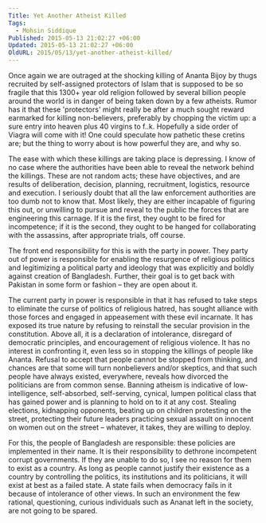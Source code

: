 ```yaml
---
Title: Yet Another Atheist Killed
Tags:
  - Mohsin Siddique
Published: 2015-05-13 21:02:27 +06:00
Updated: 2015-05-13 21:02:27 +06:00
OldURL: 2015/05/13/yet-another-atheist-killed/
---
```


Once again we are outraged at the shocking killing of Ananta Bijoy by thugs recruited by self-assigned protectors of Islam that is supposed to be so fragile that this 1300+ year old religion followed by several billion people around the world is in danger of being taken down by a few atheists. Rumor has it that these 'protectors' might really be after a much sought reward earmarked for killing non-believers, preferably by chopping the victim up: a sure entry into heaven plus 40 virgins to f..k. Hopefully a side order of Viagra will come with it! One could speculate how pathetic these cretins are; but the thing to worry about is how powerful they are, and why so.

The ease with which these killings are taking place is depressing. I know of no case where the authorities have been able to reveal the network behind the killings. These are not random acts; these have objectives, and are results of deliberation, decision, planning, recruitment, logistics, resource and execution. I seriously doubt that all the law enforcement authorities are too dumb not to know that. Most likely, they are either incapable of figuring this out, or unwilling to pursue and reveal to the public the forces that are engineering this carnage. If it is the first, they ought to be fired for incompetence; if it is the second, they ought to be hanged for collaborating with the assassins, after appropriate trials, off course. 

The front end responsibility for this is with the party in power. They party out of power is responsible for enabling the resurgence of religious politics and legitimizing a political party and ideology that was explicitly and boldly against creation of Bangladesh. Further, their goal is to get back with Pakistan in some form or fashion – they are open about it. 

The current party in power is responsible in that it has refused to take steps to eliminate the curse of politics of religious hatred, has sought alliance with those forces and engaged in appeasement with these evil incarnate. It has exposed its true nature by refusing to reinstall the secular provision in the constitution. Above all, it is a declaration of intolerance, disregard of democratic principles, and encouragement of religious violence. It has no interest in confronting it, even less so in stopping the killings of people like Ananta. Refusal to accept that people cannot be stopped from thinking, and chances are that some will turn nonbelievers and/or skeptics, and that such people have always existed, everywhere, reveals how divorced the politicians are from common sense. Banning atheism is indicative of low-intelligence, self-absorbed, self-serving, cynical, lumpen political class that has gained power and is planning to hold on to it at any cost. Stealing elections, kidnapping opponents, beating up on children protesting on the street, protecting their future leaders practicing sexual assault on innocent on women out on the street – whatever, it takes, they are willing to deploy. 

For this, the people of Bangladesh are responsible: these policies are implemented in their name. It is their responsibility to dethrone incompetent corrupt governments. If they are unable to do so, I see no reason for them to exist as a country. As long as people cannot justify their existence as a country by controlling the politics, its institutions and its politicians, it will exist at best as a failed state.  A state fails when democracy fails in it because of intolerance of other views. In such an environment the few rational, questioning, curious individuals such as Ananat left in the society, are not going to be spared.

